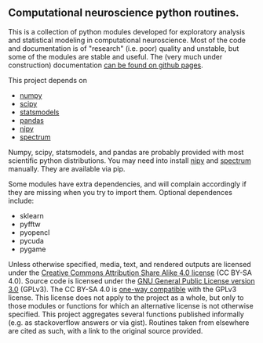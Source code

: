## Computational neuroscience python routines. 

This is a collection of python modules developed for exploratory analysis and statistical modeling in computational neuroscience. Most of the code and documentation is of "research" (i.e. poor) quality and unstable, but some of the modules are stable and useful. The (very much under construction) documentation [can be found on github pages](http://michaelerule.github.io/neurotools/_build/html/index.html).

This project depends on
 - [numpy](http://www.numpy.org/)
 - [scipy](https://www.scipy.org/)
 - [statsmodels](http://www.statsmodels.org/stable/index.html)
 - [pandas](http://pandas.pydata.org/)
 - [nipy](http://nipy.org/nitime/)
 - [spectrum](https://pyspectrum.readthedocs.io/en/latest/install.html) 

Numpy, scipy, statsmodels, and pandas are probably provided with most scientific python distributions. You may need into install [nipy](http://nipy.org/nitime/) and [spectrum](https://pyspectrum.readthedocs.io/en/latest/install.html) manually. They are available via pip. 

Some modules have extra dependencies, and will complain accordingly if they are missing when you try to import them. Optional dependences include: 
- sklearn
- pyfftw
- pyopencl
- pycuda
- pygame

Unless otherwise specified, media, text, and rendered outputs are licensed under the [Creative Commons Attribution Share Alike 4.0 license](https://choosealicense.com/licenses/cc-by-sa-4.0/) (CC BY-SA 4.0). Source code is licensed under the [GNU General Public License version 3.0](https://www.gnu.org/copyleft/gpl.html) (GPLv3). The CC BY-SA 4.0 is [one-way compatible](https://creativecommons.org/compatiblelicenses) with the GPLv3 license. 
This license does not apply to the project as a whole, but only to those modules or functions for which an alternative license is not otherwise specified. This project aggregates several functions published informally (e.g. as stackoverflow answers or via gist). Routines taken from elsewhere are cited as such, with a link to the original source provided.
